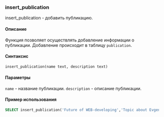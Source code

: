 ### insert_publication

insert_publication - добавить публикацию.

#### Описание
Функция позволяет осуществлять добавление информации о публикации.
Добавление происходит в таблицу `publication`.
#### Синтаксис

```SQL 
insert_publication(name text, description text)
```

#### Параметры
`name` - название публикации.
`description` - описание публикации.

#### Пример использования

```SQL
SELECT insert_publication('Future of WEB-developing','Topic about Evgeny A. Tsopa');
```